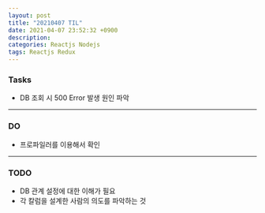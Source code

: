 ```yaml
---
layout: post
title: "20210407 TIL"
date: 2021-04-07 23:52:32 +0900
description:
categories: Reactjs Nodejs
tags: Reactjs Redux
---
```


### Tasks

- DB 조회 시 500 Error 발생 원인 파악

---

### DO

- 프로파일러를 이용해서 확인

---

### TODO

- DB 관계 설정에 대한 이해가 필요
- 각 칼럼을 설계한 사람의 의도를 파악하는 것
